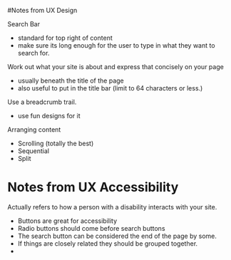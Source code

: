 #Notes from UX Design

Search Bar
* standard for top right of content
* make sure its long enough for the user to type in what they want to search for.

Work out what your site is about and express that concisely on your page
* usually beneath the title of the page
* also useful to put in the title bar (limit to 64 characters or less.)

Use a breadcrumb trail.
* use fun designs for it

Arranging content
* Scrolling (totally the best)
* Sequential
* Split

# Notes from UX Accessibility

Actually refers to how a person with a disability interacts with your site.
* Buttons are great for accessibility
* Radio buttons should come before search buttons
* The search button can be considered the end of the page by some.
* If things are closely related they should be grouped together.
* 